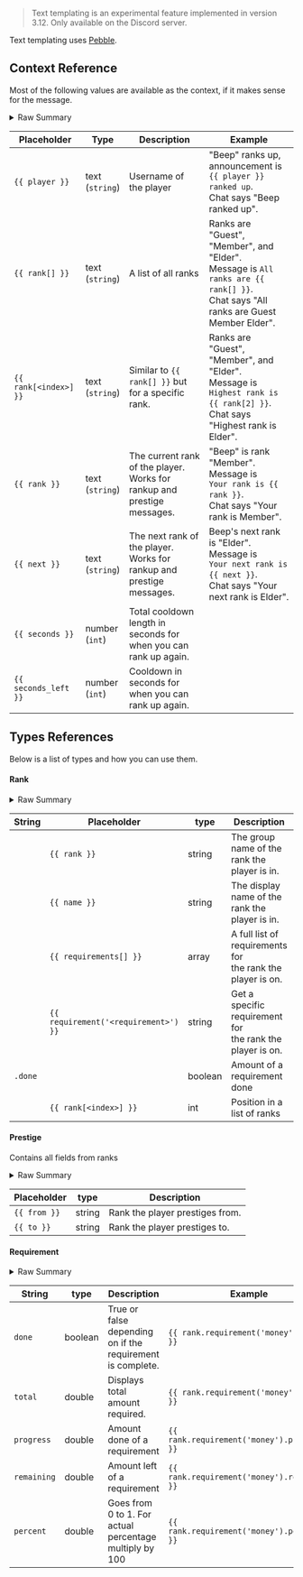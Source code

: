 > Text templating is an experimental feature implemented in version 3.12. Only available on the Discord server.

Text templating uses [Pebble](https://pebbletemplates.io/).

## Context Reference

Most of the following values are available as the context, if it makes sense for the message.
<details>
  <summary>Raw Summary</summary>
  <p>
    player: String<br>
    ranks: Rank[] - a list of all ranks<br>
    rank: Rank or Prestige<br>
    next: Rank or Prestige<br>
    seconds: Int<br>
    seconds_left: Int<br>
  </p>
</details>

Placeholder | Type | Description | Example
--- | --- | --- | ---
`{{ player }}` | text<br>(`string`) | Username of the player | "Beep" ranks up, announcement is `{{ player }} ranked up`.<br>Chat says "Beep ranked up".
`{{ rank[] }}` | text<br>(`string`) | A list of all ranks | Ranks are "Guest", "Member", and "Elder".<br>Message is `All ranks are {{ rank[] }}`.<br>Chat says "All ranks are Guest Member Elder".
`{{ rank[<index>] }}` | text<br>(`string`) | Similar to `{{ rank[] }}` but for a specific rank. | Ranks are "Guest", "Member", and "Elder".<br>Message is `Highest rank is {{ rank[2] }}`.<br>Chat says "Highest rank is Elder".
`{{ rank }}` | text<br>(`string`) | The current rank of the player.<br>Works for rankup and prestige messages. | "Beep" is rank "Member". Message is<br>`Your rank is {{ rank }}`.<br>Chat says "Your rank is Member".
`{{ next }}` | text<br>(`string`) | The next rank of the player.<br>Works for rankup and prestige messages. | Beep's next rank is "Elder". Message is<br>`Your next rank is {{ next }}`.<br>Chat says "Your next rank is Elder".
`{{ seconds }}` | number<br>(`int`) | Total cooldown length in seconds for when you can rank up again.
`{{ seconds_left }}` | number<br>(`int`) | Cooldown in seconds for when you can rank up again.

## Types References

Below is a list of types and how you can use them.

#### Rank

<details>
  <summary>Raw Summary</summary>
  <p>
    rank: String - the group name of the rank<br>
    name: String - the display name of the rank<br>
    requirements: Requirement[] - a list of all the rank's requirements<br>
    requirement('name'): Requirement - get the specified requirement by its name<br>
    done: Boolean - true if the player has completed all requirements<br>
    index: Int - Position in list of ranks<br>
  </p>
</details>

String | Placeholder | type | Description | Example
--- | --- | --- | --- | ---
<br> | `{{ rank }}` | string | The group name of the rank the player is in.
<br> | `{{ name }}` | string | The display name of the rank the player is in.
<br> | `{{ requirements[] }}` | array | A full list of requirements for<br>the rank the player is on.
<br> | `{{ requirement('<requirement>') }}` | string | Get a specific requirement for<br>the rank the player is on. | `{{ requirement('money') }}`
`.done` | | boolean | Amount of a requirement done | `{{ requirement('money').done }}`
<br> | `{{ rank[<index>] }}` | int | Position in a list of ranks | `{{ rank[2] }}`

#### Prestige

Contains all fields from ranks

<details>
  <summary>Raw Summary</summary>
  <p>
    from: String<br>
    to: String
  </p>
</details>

Placeholder | type | Description
--- | --- | ---
`{{ from }}` | string | Rank the player prestiges from.
`{{ to }}` | string | Rank the player prestiges to.

#### Requirement

<details>
  <summary>Raw Summary</summary>
  <p>
    name: String<br>
    done: Boolean<br>
    total: Double<br>
    progress: Double<br>
    remaining: Double - equal to total minus progress<br>
    percent: Double - goes from 0 to 1, for actual percent do {{ (requirement.percent * 100) }}
  </p>
</details>

String | type | Description | Example
--- | --- | --- | --- 
`done` | boolean | True or false depending on if the requirement is complete. | `{{ rank.requirement('money').done }}`
`total` | double | Displays total amount required. | `{{ rank.requirement('money').total }}`
`progress` | double | Amount done of a requirement | `{{ rank.requirement('money').progress }}`
`remaining` | double | Amount left of a requirement | `{{ rank.requirement('money').remaining }}`
`percent` | double | Goes from 0 to 1. For actual percentage multiply by 100 | `{{ rank.requirement('money').percent }}`
